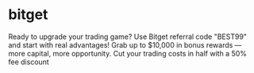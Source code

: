 # bitget
Ready to upgrade your trading game? Use Bitget referral code "BEST99" and start with real advantages! Grab up to $10,000 in bonus rewards — more capital, more opportunity. Cut your trading costs in half with a 50% fee discount
